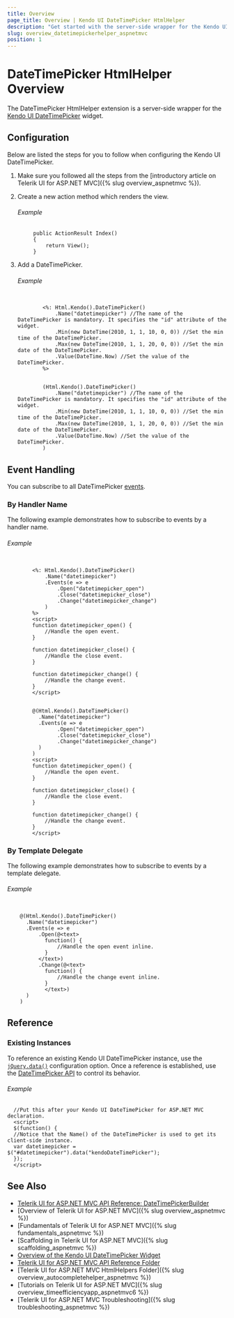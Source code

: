 ```yaml
---
title: Overview
page_title: Overview | Kendo UI DateTimePicker HtmlHelper
description: "Get started with the server-side wrapper for the Kendo UI DateTimePicker widget for ASP.NET MVC."
slug: overview_datetimepickerhelper_aspnetmvc
position: 1
---
```


# DateTimePicker HtmlHelper Overview

The DateTimePicker HtmlHelper extension is a server-side wrapper for the [Kendo UI DateTimePicker](https://demos.telerik.com/kendo-ui/datetimepicker/index) widget.

## Configuration

Below are listed the steps for you to follow when configuring the Kendo UI DateTimePicker.

1. Make sure you followed all the steps from the [introductory article on Telerik UI for ASP.NET MVC]({% slug overview_aspnetmvc %}).

1. Create a new action method which renders the view.

    ###### Example

            public ActionResult Index()
            {
                return View();
            }

1. Add a DateTimePicker.

    ###### Example

    ```tab-ASPX

            <%: Html.Kendo().DateTimePicker()
                .Name("datetimepicker") //The name of the DateTimePicker is mandatory. It specifies the "id" attribute of the widget.
                .Min(new DateTime(2010, 1, 1, 10, 0, 0)) //Set the min time of the DateTimePicker.
                .Max(new DateTime(2010, 1, 1, 20, 0, 0)) //Set the min date of the DateTimePicker.
                .Value(DateTime.Now) //Set the value of the DateTimePicker.
            %>
    ```
    ```tab-Razor

            (Html.Kendo().DateTimePicker()
                .Name("datetimepicker") //The name of the DateTimePicker is mandatory. It specifies the "id" attribute of the widget.
                .Min(new DateTime(2010, 1, 1, 10, 0, 0)) //Set the min time of the DateTimePicker.
                .Max(new DateTime(2010, 1, 1, 20, 0, 0)) //Set the min date of the DateTimePicker.
                .Value(DateTime.Now) //Set the value of the DateTimePicker.
            )
    ```

## Event Handling

You can subscribe to all DateTimePicker [events](http://docs.telerik.com/kendo-ui/api/javascript/ui/datetimepicker#events).

### By Handler Name

The following example demonstrates how to subscribe to events by a handler name.

###### Example

```tab-ASPX

        <%: Html.Kendo().DateTimePicker()
            .Name("datetimepicker")
            .Events(e => e
                .Open("datetimepicker_open")
                .Close("datetimepicker_close")
                .Change("datetimepicker_change")
            )
        %>
        <script>
        function datetimepicker_open() {
            //Handle the open event.
        }

        function datetimepicker_close() {
            //Handle the close event.
        }

        function datetimepicker_change() {
            //Handle the change event.
        }
        </script>
```
```tab-Razor

        @(Html.Kendo().DateTimePicker()
          .Name("datetimepicker")
          .Events(e => e
                .Open("datetimepicker_open")
                .Close("datetimepicker_close")
                .Change("datetimepicker_change")
          )
        )
        <script>
        function datetimepicker_open() {
            //Handle the open event.
        }

        function datetimepicker_close() {
            //Handle the close event.
        }

        function datetimepicker_change() {
            //Handle the change event.
        }
        </script>
```
### By Template Delegate

The following example demonstrates how to subscribe to events by a template delegate.

###### Example

```tab-Razor

    @(Html.Kendo().DateTimePicker()
      .Name("datetimepicker")
      .Events(e => e
          .Open(@<text>
            function() {
                //Handle the open event inline.
            }
          </text>)
          .Change(@<text>
            function() {
                //Handle the change event inline.
            }
            </text>)
      )
    )
```

## Reference

### Existing Instances

To reference an existing Kendo UI DateTimePicker instance, use the [`jQuery.data()`](http://api.jquery.com/jQuery.data/) configuration option. Once a reference is established, use the [DateTimePicker API](http://docs.telerik.com/kendo-ui/api/javascript/ui/datetimepicker#methods) to control its behavior.

###### Example

      //Put this after your Kendo UI DateTimePicker for ASP.NET MVC declaration.
      <script>
      $(function() {
      //Notice that the Name() of the DateTimePicker is used to get its client-side instance.
      var datetimepicker = $("#datetimepicker").data("kendoDateTimePicker");
      });
      </script>

## See Also

* [Telerik UI for ASP.NET MVC API Reference: DateTimePickerBuilder](http://docs.telerik.com/aspnet-mvc/api/Kendo.Mvc.UI.Fluent/DateTimePickerBuilder)
* [Overview of Telerik UI for ASP.NET MVC]({% slug overview_aspnetmvc %})
* [Fundamentals of Telerik UI for ASP.NET MVC]({% slug fundamentals_aspnetmvc %})
* [Scaffolding in Telerik UI for ASP.NET MVC]({% slug scaffolding_aspnetmvc %})
* [Overview of the Kendo UI DateTimePicker Widget](http://docs.telerik.com/kendo-ui/controls/editors/datetimepicker/overview)
* [Telerik UI for ASP.NET MVC API Reference Folder](http://docs.telerik.com/aspnet-mvc/api/Kendo.Mvc/AggregateFunction)
* [Telerik UI for ASP.NET MVC HtmlHelpers Folder]({% slug overview_autocompletehelper_aspnetmvc %})
* [Tutorials on Telerik UI for ASP.NET MVC]({% slug overview_timeefficiencyapp_aspnetmvc6 %})
* [Telerik UI for ASP.NET MVC Troubleshooting]({% slug troubleshooting_aspnetmvc %})
